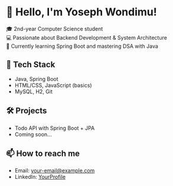 # 👋 Hello, I'm Yoseph Wondimu!

🎓 2nd-year Computer Science student  
💻 Passionate about Backend Development & System Architecture  
🌱 Currently learning Spring Boot and mastering DSA with Java

## 🚀 Tech Stack
- Java, Spring Boot
- HTML/CSS, JavaScript (basics)
- MySQL, H2, Git

## 🛠️ Projects
- Todo API with Spring Boot + JPA
- Coming soon...

## 📫 How to reach me
- Email: your-email@example.com
- LinkedIn: [YourProfile](https://linkedin.com/in/yourusername)
